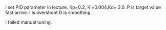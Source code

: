 I set PID parameter in lecture. Kp=0.2, Ki=0.004,Kd= 3.0.
P is target value fast arrive.
I is overshoot
D is smoothing.

I failed manual tuning.
